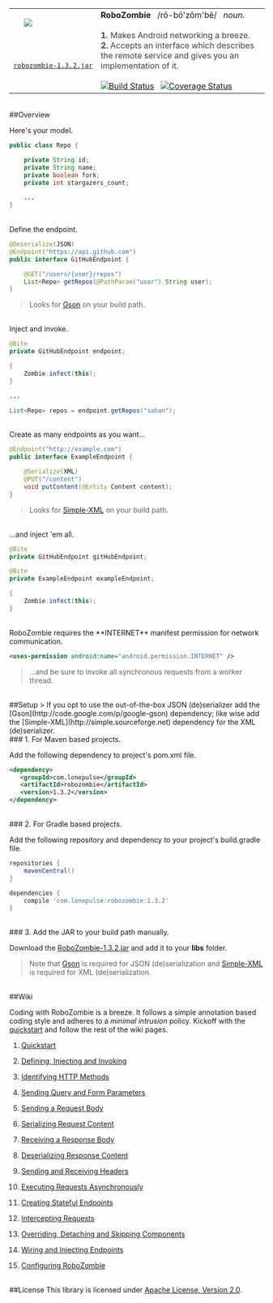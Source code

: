 <table>
<tr>
<td>
&nbsp;&nbsp;&nbsp;&nbsp;&nbsp;<img src="https://raw.github.com/sahan/RoboZombie/master/logo.png"/>
</td>
<td rowspan="3">
<font color="#1C1C1C"><b>RoboZombie</b> &nbsp;&nbsp;/rō-bō'zŏm'bē/ &nbsp;&nbsp;<em>noun.</em></font> 
<br><br>
<font color="#424242">
<b>1.</b> Makes Android networking a breeze. &nbsp; <b>2.</b> Accepts an interface which describes the remote service and gives you an implementation of it.
</font>
<br><br>
<a href="https://travis-ci.org/sahan/RoboZombie"><img alt="Build Status" src="https://travis-ci.org/sahan/RoboZombie.png?branch=master"></a>&nbsp;&nbsp;
<a href="https://coveralls.io/r/sahan/RoboZombie?branch=master"><img alt="Coverage Status" src="https://coveralls.io/repos/sahan/RoboZombie/badge.png?branch=master"></a>
</td>
</tr>
<tr>
<td>
<a href="http://repo1.maven.org/maven2/com/lonepulse/robozombie/1.3.2/robozombie-1.3.2.jar"><pre>robozombie-1.3.2.jar</pre></a>
</td>
</tr>
</table>

<br>
##Overview

Here's your model.   

```java
public class Repo {

    private String id;
    private String name;
    private boolean fork;
    private int stargazers_count;
    
    ...
}
```

<br>
Define the endpoint.   

```java
@Deserialize(JSON)
@Endpoint("https://api.github.com")
public interface GitHubEndpoint {

    @GET("/users/{user}/repos")
    List<Repo> getRepos(@PathParam("user") String user);
}
```
> Looks for [Gson](http://code.google.com/p/google-gson) on your build path.   

<br>
Inject and invoke.   

```java
@Bite
private GitHubEndpoint endpoint;   

{
    Zombie.infect(this);
}

...

List<Repo> repos = endpoint.getRepos("sahan");
```
<br>
Create as many endpoints as you want...   

```java
@Endpoint("http://example.com")
public interface ExampleEndpoint {

    @Serialize(XML)	
    @PUT("/content")
    void putContent(@Entity Content content);
}
```
> Looks for [Simple-XML](http://simple.sourceforge.net) on your build path.

<br>
...and inject 'em all.   

```java
@Bite
private GitHubEndpoint gitHubEndpoint;

@Bite
private ExampleEndpoint exampleEndpoint;

{
    Zombie.infect(this);
}
```
<br>
RoboZombie requires the **INTERNET** manifest permission for network communication.   
 
```xml
<uses-permission android:name="android.permission.INTERNET" />
```
> ...and be sure to invoke all synchronous requests from a worker thread.

<br>
##Setup
> If you opt to use the out-of-the-box JSON (de)serializer add the [Gson](http://code.google.com/p/google-gson) dependency; like wise add the [Simple-XML](http://simple.sourceforge.net) dependency for the XML (de)serializer.    

<br>
### 1. For Maven based projects.   

Add the following dependency to project's pom.xml file.

```xml
<dependency>
   <groupId>com.lonepulse</groupId>
   <artifactId>robozombie</artifactId>
   <version>1.3.2</version>
</dependency>
```

<br>   
### 2. For Gradle based projects.   

Add the following repository and dependency to your project's build.gradle file.

```groovy
repositories {
    mavenCentral()
}

dependencies {
    compile 'com.lonepulse:robozombie:1.3.2'
}
```

<br>   
### 3. Add the JAR to your build path manually.   

Download the [RoboZombie-1.3.2.jar](http://repo1.maven.org/maven2/com/lonepulse/robozombie/1.3.2/robozombie-1.3.2.jar) 
and add it to your **libs** folder.   
> Note that [Gson](http://search.maven.org/remotecontent?filepath=com/google/code/gson/gson/2.2.4/gson-2.2.4.jar) 
is required for JSON (de)serialization and [Simple-XML](http://search.maven.org/remotecontent?filepath=org/simpleframework/simple-xml/2.7.1/simple-xml-2.7.1.jar) 
is required for XML (de)serialization.   

<br>
##Wiki

Coding with RoboZombie is a breeze. It follows a simple annotation based coding style and adheres to a *minimal intrusion* policy. 
Kickoff with the [quickstart](https://github.com/sahan/RoboZombie/wiki/Quickstart) and follow the rest of the wiki pages. 

1. [Quickstart](https://github.com/sahan/RoboZombie/wiki/Quickstart)

2. [Defining, Injecting and Invoking](https://github.com/sahan/RoboZombie/wiki/Defining,-Injecting-and-Invoking)

3. [Identifying HTTP Methods](https://github.com/sahan/RoboZombie/wiki/Identifying-HTTP-Methods)

4. [Sending Query and Form Parameters](https://github.com/sahan/RoboZombie/wiki/Sending-Query-and-Form-Parameters)

5. [Sending a Request Body](https://github.com/sahan/RoboZombie/wiki/Sending-a-Request-Body)

6. [Serializing Request Content](https://github.com/sahan/RoboZombie/wiki/Serializing-Request-Content)

7. [Receiving a Response Body](https://github.com/sahan/RoboZombie/wiki/Receiving-a-Response-Body)

8. [Deserializing Response Content](https://github.com/sahan/RoboZombie/wiki/Deserializing-Response-Content)

7. [Sending and Receiving Headers](https://github.com/sahan/RoboZombie/wiki/Sending-and-Receiving-Headers)

8. [Executing Requests Asynchronously](https://github.com/sahan/RoboZombie/wiki/Executing-Requests-Asynchronously)

9. [Creating Stateful Endpoints](https://github.com/sahan/RoboZombie/wiki/Creating-Stateful-Endpoints)

10. [Intercepting Requests](https://github.com/sahan/RoboZombie/wiki/Intercepting-Requests)

11. [Overriding, Detaching and Skipping Components](https://github.com/sahan/RoboZombie/wiki/Overriding,-Detaching-and-Skipping-Components)

12. [Wiring and Injecting Endpoints](https://github.com/sahan/RoboZombie/wiki/Wiring-and-Injecting-Endpoints)

13. [Configuring RoboZombie](https://github.com/sahan/RoboZombie/wiki/Configuring-RoboZombie)
<br><br>   

##License
This library is licensed under [Apache License, Version 2.0](http://www.apache.org/licenses/LICENSE-2.0.html).
